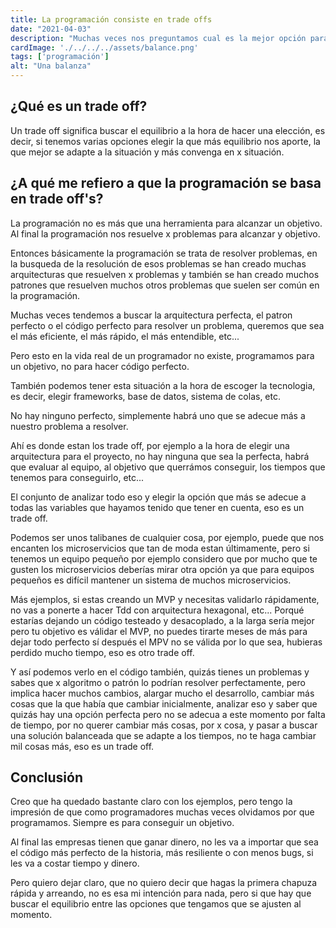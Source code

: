 ```yaml
---
title: La programación consiste en trade offs
date: "2021-04-03"
description: "Muchas veces nos preguntamos cual es la mejor opción para resolver el problema, la mejor arquitectura, el mejor pattern, pero al final se decide todo en trade offs"
cardImage: './../../../assets/balance.png'
tags: ['programación']
alt: "Una balanza"
---
```


## ¿Qué es un trade off?

Un trade off significa buscar el equilibrio a la hora de hacer una elección, es decir, si tenemos varias opciones elegir la que más equilibrio nos aporte, la que mejor se adapte a la situación y más convenga en x situación.

## ¿A qué me refiero a que la programación se basa en trade off's?

La programación no es más que una herramienta para alcanzar un objetivo. Al final la programación nos resuelve x problemas para alcanzar y objetivo.

Entonces básicamente la programación se trata de resolver problemas, en la busqueda de la resolución de esos problemas se han creado muchas arquitecturas que resuelven x problemas y también se han creado muchos patrones que resuelven muchos otros problemas que suelen ser común en la programación.

Muchas veces tendemos a buscar la arquitectura perfecta, el patron perfecto o el código perfecto para resolver un problema, queremos que sea el más eficiente, el más rápido, el más entendible, etc...

Pero esto en la vida real de un programador no existe, programamos para un objetivo, no para hacer código perfecto.

También podemos tener esta situación a la hora de escoger la tecnologia, es decir, elegir frameworks, base de datos, sistema de colas, etc.

No hay ninguno perfecto, simplemente habrá uno que se adecue más a nuestro problema a resolver.

Ahí es donde estan los trade off, por ejemplo a la hora de elegir una arquitectura para el proyecto, no hay ninguna que sea la perfecta, habrá que evaluar al equipo, al objetivo que querrámos conseguir, los tiempos que tenemos para conseguirlo, etc...

El conjunto de analizar todo eso y elegir la opción que más se adecue a todas las variables que hayamos tenido que tener en cuenta, eso es un trade off.

Podemos ser unos talibanes de cualquier cosa, por ejemplo, puede que nos encanten los microservicios que tan de moda estan últimamente, pero si tenemos un equipo pequeño por ejemplo considero que por mucho que te gusten los microservicios deberías mirar otra opción ya que para equipos pequeños es difícil mantener un sistema de muchos microservicios.

Más ejemplos, si estas creando un MVP y necesitas validarlo rápidamente, no vas a ponerte a hacer Tdd con arquitectura hexagonal, etc... Porqué estarías dejando un código testeado y desacoplado, a la larga sería mejor pero tu objetivo es válidar el MVP, no puedes tirarte meses de más para dejar todo perfecto sí después el MPV no se válida por lo que sea, hubieras perdido mucho tiempo, eso es otro trade off.

Y así podemos verlo en el código también, quizás tienes un problemas y sabes que x algoritmo o patrón lo podrían resolver perfectamente, pero implica hacer muchos cambios, alargar mucho el desarrollo, cambiar más cosas que la que había que cambiar inicialmente, analizar eso y saber que quizás hay una opción perfecta pero no se adecua a este momento por falta de tiempo, por no querer cambiar más cosas, por x cosa, y  pasar a buscar una solución balanceada que se adapte a los tiempos, no te haga cambiar mil cosas más, eso es un trade off.

## Conclusión

Creo que ha quedado bastante claro con los ejemplos, pero tengo la impresión de que como programadores muchas veces olvidamos por que programamos. Siempre es para conseguir un objetivo.

Al final las empresas tienen que ganar dinero, no les va a importar que sea el código más perfecto de la historia, más resiliente o con menos bugs, si les va a costar tiempo y dinero.

Pero quiero dejar claro, que no quiero decir que hagas la primera chapuza rápida y arreando, no es esa mi intención para nada, pero si que hay que buscar el equilibrio entre las opciones que tengamos que se ajusten al momento.